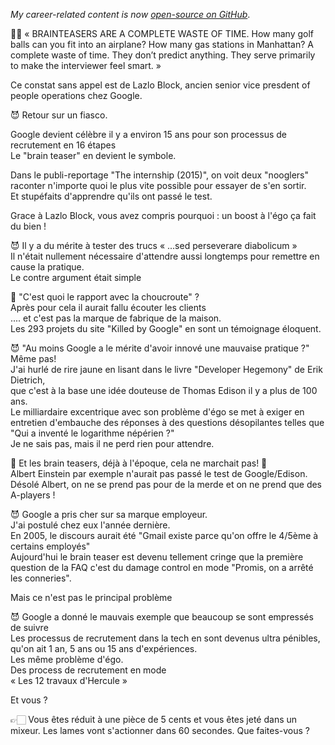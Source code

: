 _My career-related content is now [open-source on GitHub](https://github.com/jmfayard/agentdouble.dev)_.

🤦🏻 « BRAINTEASERS ARE A COMPLETE WASTE OF TIME. How many golf balls can you fit into an airplane? How many gas stations in Manhattan? A complete waste of time. They don’t predict anything. They serve primarily to make the interviewer feel smart. »  
  
Ce constat sans appel est de Lazlo Block, ancien senior vice presdent of people operations chez Google.  
  
😈 Retour sur un fiasco.  
  
Google devient célèbre il y a environ 15 ans pour son processus de recrutement en 16 étapes  
Le "brain teaser" en devient le symbole.  
  
Dans le publi-reportage "The internship (2015)", on voit deux "nooglers" raconter n'importe quoi le plus vite possible pour essayer de s'en sortir.  
Et stupéfaits d'apprendre qu'ils ont passé le test.  
  
Grace à Lazlo Block, vous avez compris pourquoi : un boost à l'égo ça fait du bien !  
  
😈 Il y a du mérite à tester des trucs « ...sed perseverare diabolicum »  
Il n'était nullement nécessaire d'attendre aussi longtemps pour remettre en cause la pratique.  
Le contre argument était simple  
  
🤔 "C'est quoi le rapport avec la choucroute" ?  
Après pour cela il aurait fallu écouter les clients  
.... et c'est pas la marque de fabrique de la maison.  
Les 293 projets du site "Killed by Google" en sont un témoignage éloquent.  
  
😈 "Au moins Google a le mérite d'avoir innové une mauvaise pratique ?"  
Même pas!  
J'ai hurlé de rire jaune en lisant dans le livre "Developer Hegemony" de Erik Dietrich,  
que c'est à la base une idée douteuse de Thomas Edison il y a plus de 100 ans.  
Le milliardaire excentrique avec son problème d'égo se met à exiger en entretien d'embauche des réponses à des questions désopilantes telles que  
"Qui a inventé le logarithme népérien ?"  
Je ne sais pas, mais il ne perd rien pour attendre.  
  
🥁 Et les brain teasers, déjà à l'époque, cela ne marchait pas! 🥁  
Albert Einstein par exemple n'aurait pas passé le test de Google/Edison.  
Désolé Albert, on ne se prend pas pour de la merde et on ne prend que des A-players !  
  
😈 Google a pris cher sur sa marque employeur.  
J'ai postulé chez eux l'année dernière.  
En 2005, le discours aurait été "Gmail existe parce qu'on offre le 4/5ème à certains employés"  
Aujourd'hui le brain teaser est devenu tellement cringe que la première question de la FAQ c'est du damage control en mode "Promis, on a arrêté les conneries".  
  
Mais ce n'est pas le principal problème  
  
😈 Google a donné le mauvais exemple que beaucoup se sont empressés de suivre  
Les processus de recrutement dans la tech en sont devenus ultra pénibles, qu'on ait 1 an, 5 ans ou 15 ans d'expériences.  
Les même problème d'égo.  
Des process de recrutement en mode  
« Les 12 travaux d'Hercule »  
  
Et vous ?  
  
👉🏻 Vous êtes réduit à une pièce de 5 cents et vous êtes jeté dans un mixeur. Les lames vont s'actionner dans 60 secondes. Que faites-vous ?